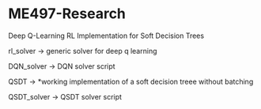 # ME497-Research
Deep Q-Learning RL Implementation for Soft Decision Trees 


rl_solver -> generic solver for deep q learning

DQN_solver -> DQN solver script

QSDT -> *working implementation of a soft decision treee without batching

QSDT_solver -> QSDT solver script

